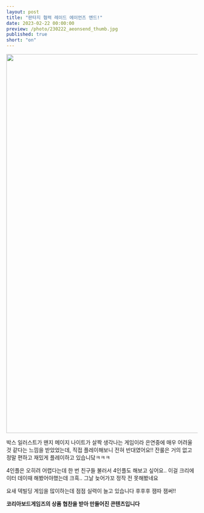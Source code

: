 ```yaml
---
layout: post
title: "판타지 협력 레이드 에이언즈 엔드!"
date: 2023-02-22 00:00:00
preview: /photo/230222_aeonsend_thumb.jpg
published: true
short: "on"
---
```


<img src="/photo/230222_aeonsend" width="1000">



박스 일러스트가 왠지 메이지 나이트가 살짝 생각나는 게임이라
은연중에 매우 어려울 것 같다는 느낌을 받았었는데, 직접 플레이해보니 전혀 반대였어요!!
잔룰은 거의 없고 정말 편하고 재밌게 플레이하고 있습니닼ㅋㅋㅋ

4인플은 오히려 어렵다는데 한 번 친구들 불러서 4인플도 해보고 싶어요..
이걸 크리에이터 데이때 해봤어야했는데 크흑.. 그날 늦어가꼬 정작 전 못해봤네요

요새 덱빌딩 게임을 많이하는데 점점 실력이 늘고 있습니다 후후후
잼따 잼써!!

**코리아보드게임즈의 상품 협찬을 받아 만들어진 콘텐츠입니다**